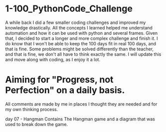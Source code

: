 # 1-100_PythonCode_Challenge

A while back I did a few smaller coding challenges and improved my knowledge drastically. 
All the concepts I learned helped me understand automation and how it can be used with python and several frames.
Given that, I decided to start a longer and more complex challenge and finish it. I do know that I won't be able to keep the 100 days fit in real 100 days, and that is fine.
Some problems might be solved differently than the teacher, and that is fine, we don't all have to think exactly the same.
I will update this and move along with coding, as I enjoy it a lot.
# Aiming for "Progress, not Perfection" on a daily basis.
All comments are made by me in places I thought they are needed and for my own thinking process.

day 07 - Hangman 
Contains The Hangman game and a diagram that was used to break down the game.
